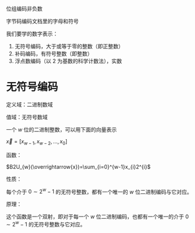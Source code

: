 位组编码非负数

字节码编码文档里的字母和符号

我们要学的数字表示：
1. 无符号编码，大于或等于零的整数（即正整数）
2. 补码编码，有符号整数（即整数）
3. 浮点数编码（以 $2$ 为基数的科学计数法），实数

# 无符号编码

定义域：二进制数域

值域：无符号数域

一个 $w$ 位的二进制整数，可以用下面的向量表示

$\overrightarrow{x}=[x_{w-1}, x_{w-2}, ..., x_{0}]$

函数：

$B2U_{w}(\overrightarrow{x})=\sum_{i=0}^{w-1}x_{i}2^{i}$

性质：

每个介于 $0 \sim 2^{w}-1$ 的无符号整数，都有一个唯一的 $w$ 位二进制编码与它对应。

原理：

这个函数是一个双射，即对于每一个 $w$ 位二进制编码，也都有一个唯一的介于 $0 \sim 2^{w}-1$ 的无符号整数与它对应。
